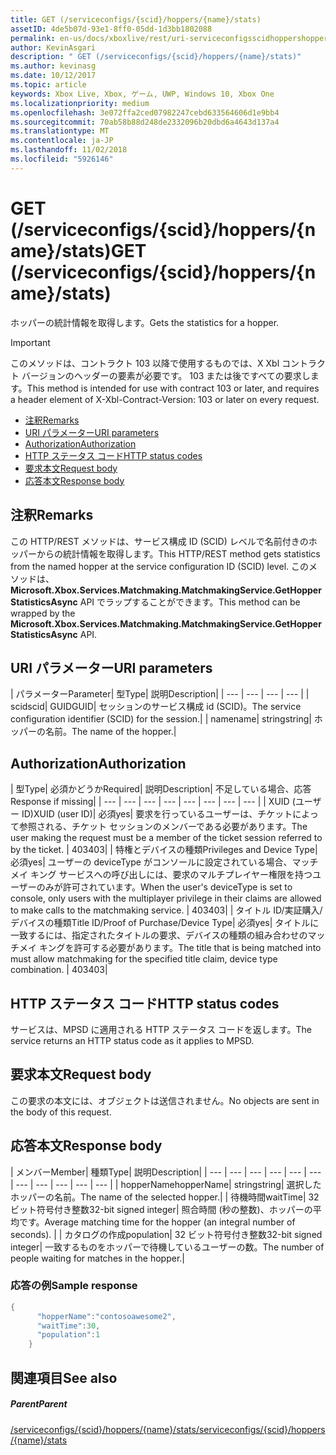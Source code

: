 ```yaml
---
title: GET (/serviceconfigs/{scid}/hoppers/{name}/stats)
assetID: 4de5b07d-93e1-8ff0-05dd-1d3bb1802088
permalink: en-us/docs/xboxlive/rest/uri-serviceconfigsscidhoppershoppernamestatsget.html
author: KevinAsgari
description: " GET (/serviceconfigs/{scid}/hoppers/{name}/stats)"
ms.author: kevinasg
ms.date: 10/12/2017
ms.topic: article
keywords: Xbox Live, Xbox, ゲーム, UWP, Windows 10, Xbox One
ms.localizationpriority: medium
ms.openlocfilehash: 3e072ffa2ced07982247cebd633564606d1e9bb4
ms.sourcegitcommit: 70ab58b88d248de2332096b20dbd6a4643d137a4
ms.translationtype: MT
ms.contentlocale: ja-JP
ms.lasthandoff: 11/02/2018
ms.locfileid: "5926146"
---
```

# <a name="get-serviceconfigsscidhoppersnamestats"></a><span data-ttu-id="c02a5-104">GET (/serviceconfigs/{scid}/hoppers/{name}/stats)</span><span class="sxs-lookup"><span data-stu-id="c02a5-104">GET (/serviceconfigs/{scid}/hoppers/{name}/stats)</span></span>

<span data-ttu-id="c02a5-105">ホッパーの統計情報を取得します。</span><span class="sxs-lookup"><span data-stu-id="c02a5-105">Gets the statistics for a hopper.</span></span>

> [!IMPORTANT]
> <span data-ttu-id="c02a5-106">このメソッドは、コントラクト 103 以降で使用するものでは、X Xbl コントラクト バージョンのヘッダーの要素が必要です。 103 または後ですべての要求します。</span><span class="sxs-lookup"><span data-stu-id="c02a5-106">This method is intended for use with contract 103 or later, and requires a header element of X-Xbl-Contract-Version: 103 or later on every request.</span></span>

  * [<span data-ttu-id="c02a5-107">注釈</span><span class="sxs-lookup"><span data-stu-id="c02a5-107">Remarks</span></span>](#ID4ET)
  * [<span data-ttu-id="c02a5-108">URI パラメーター</span><span class="sxs-lookup"><span data-stu-id="c02a5-108">URI parameters</span></span>](#ID4E5)
  * [<span data-ttu-id="c02a5-109">Authorization</span><span class="sxs-lookup"><span data-stu-id="c02a5-109">Authorization</span></span>](#ID4EJB)
  * [<span data-ttu-id="c02a5-110">HTTP ステータス コード</span><span class="sxs-lookup"><span data-stu-id="c02a5-110">HTTP status codes</span></span>](#ID4E3C)
  * [<span data-ttu-id="c02a5-111">要求本文</span><span class="sxs-lookup"><span data-stu-id="c02a5-111">Request body</span></span>](#ID4EFD)
  * [<span data-ttu-id="c02a5-112">応答本文</span><span class="sxs-lookup"><span data-stu-id="c02a5-112">Response body</span></span>](#ID4EQD)

<a id="ID4ET"></a>


## <a name="remarks"></a><span data-ttu-id="c02a5-113">注釈</span><span class="sxs-lookup"><span data-stu-id="c02a5-113">Remarks</span></span>
<span data-ttu-id="c02a5-114">この HTTP/REST メソッドは、サービス構成 ID (SCID) レベルで名前付きのホッパーからの統計情報を取得します。</span><span class="sxs-lookup"><span data-stu-id="c02a5-114">This HTTP/REST method gets statistics from the named hopper at the service configuration ID (SCID) level.</span></span> <span data-ttu-id="c02a5-115">このメソッドは、 **Microsoft.Xbox.Services.Matchmaking.MatchmakingService.GetHopperStatisticsAsync** API でラップすることができます。</span><span class="sxs-lookup"><span data-stu-id="c02a5-115">This method can be wrapped by the **Microsoft.Xbox.Services.Matchmaking.MatchmakingService.GetHopperStatisticsAsync** API.</span></span>  
<a id="ID4E5"></a>


## <a name="uri-parameters"></a><span data-ttu-id="c02a5-116">URI パラメーター</span><span class="sxs-lookup"><span data-stu-id="c02a5-116">URI parameters</span></span>

| <span data-ttu-id="c02a5-117">パラメーター</span><span class="sxs-lookup"><span data-stu-id="c02a5-117">Parameter</span></span>| <span data-ttu-id="c02a5-118">型</span><span class="sxs-lookup"><span data-stu-id="c02a5-118">Type</span></span>| <span data-ttu-id="c02a5-119">説明</span><span class="sxs-lookup"><span data-stu-id="c02a5-119">Description</span></span>|
| --- | --- | --- | --- |
| <span data-ttu-id="c02a5-120">scid</span><span class="sxs-lookup"><span data-stu-id="c02a5-120">scid</span></span>| <span data-ttu-id="c02a5-121">GUID</span><span class="sxs-lookup"><span data-stu-id="c02a5-121">GUID</span></span>| <span data-ttu-id="c02a5-122">セッションのサービス構成 id (SCID)。</span><span class="sxs-lookup"><span data-stu-id="c02a5-122">The service configuration identifier (SCID) for the session.</span></span>|
| <span data-ttu-id="c02a5-123">name</span><span class="sxs-lookup"><span data-stu-id="c02a5-123">name</span></span>| <span data-ttu-id="c02a5-124">string</span><span class="sxs-lookup"><span data-stu-id="c02a5-124">string</span></span>| <span data-ttu-id="c02a5-125">ホッパーの名前。</span><span class="sxs-lookup"><span data-stu-id="c02a5-125">The name of the hopper.</span></span>|

<a id="ID4EJB"></a>


## <a name="authorization"></a><span data-ttu-id="c02a5-126">Authorization</span><span class="sxs-lookup"><span data-stu-id="c02a5-126">Authorization</span></span>

| <span data-ttu-id="c02a5-127">型</span><span class="sxs-lookup"><span data-stu-id="c02a5-127">Type</span></span>| <span data-ttu-id="c02a5-128">必須かどうか</span><span class="sxs-lookup"><span data-stu-id="c02a5-128">Required</span></span>| <span data-ttu-id="c02a5-129">説明</span><span class="sxs-lookup"><span data-stu-id="c02a5-129">Description</span></span>| <span data-ttu-id="c02a5-130">不足している場合、応答</span><span class="sxs-lookup"><span data-stu-id="c02a5-130">Response if missing</span></span>|
| --- | --- | --- | --- | --- | --- | --- | --- |
| <span data-ttu-id="c02a5-131">XUID (ユーザー ID)</span><span class="sxs-lookup"><span data-stu-id="c02a5-131">XUID (user ID)</span></span>| <span data-ttu-id="c02a5-132">必須</span><span class="sxs-lookup"><span data-stu-id="c02a5-132">yes</span></span>| <span data-ttu-id="c02a5-133">要求を行っているユーザーは、チケットによって参照される、チケット セッションのメンバーである必要があります。</span><span class="sxs-lookup"><span data-stu-id="c02a5-133">The user making the request must be a member of the ticket session referred to by the ticket.</span></span> | <span data-ttu-id="c02a5-134">403</span><span class="sxs-lookup"><span data-stu-id="c02a5-134">403</span></span>|
| <span data-ttu-id="c02a5-135">特権とデバイスの種類</span><span class="sxs-lookup"><span data-stu-id="c02a5-135">Privileges and Device Type</span></span>| <span data-ttu-id="c02a5-136">必須</span><span class="sxs-lookup"><span data-stu-id="c02a5-136">yes</span></span>| <span data-ttu-id="c02a5-137">ユーザーの deviceType がコンソールに設定されている場合、マッチメイ キング サービスへの呼び出しには、要求のマルチプレイヤー権限を持つユーザーのみが許可されています。</span><span class="sxs-lookup"><span data-stu-id="c02a5-137">When the user's deviceType is set to console, only users with the multiplayer privilege in their claims are allowed to make calls to the matchmaking service.</span></span> | <span data-ttu-id="c02a5-138">403</span><span class="sxs-lookup"><span data-stu-id="c02a5-138">403</span></span>|
| <span data-ttu-id="c02a5-139">タイトル ID/実証購入/デバイスの種類</span><span class="sxs-lookup"><span data-stu-id="c02a5-139">Title ID/Proof of Purchase/Device Type</span></span>| <span data-ttu-id="c02a5-140">必須</span><span class="sxs-lookup"><span data-stu-id="c02a5-140">yes</span></span>| <span data-ttu-id="c02a5-141">タイトルに一致するには、指定されたタイトルの要求、デバイスの種類の組み合わせのマッチメイ キングを許可する必要があります。</span><span class="sxs-lookup"><span data-stu-id="c02a5-141">The title that is being matched into must allow matchmaking for the specified title claim, device type combination.</span></span> | <span data-ttu-id="c02a5-142">403</span><span class="sxs-lookup"><span data-stu-id="c02a5-142">403</span></span>|

<a id="ID4E3C"></a>


## <a name="http-status-codes"></a><span data-ttu-id="c02a5-143">HTTP ステータス コード</span><span class="sxs-lookup"><span data-stu-id="c02a5-143">HTTP status codes</span></span>
<span data-ttu-id="c02a5-144">サービスは、MPSD に適用される HTTP ステータス コードを返します。</span><span class="sxs-lookup"><span data-stu-id="c02a5-144">The service returns an HTTP status code as it applies to MPSD.</span></span>  
<a id="ID4EFD"></a>


## <a name="request-body"></a><span data-ttu-id="c02a5-145">要求本文</span><span class="sxs-lookup"><span data-stu-id="c02a5-145">Request body</span></span>

<span data-ttu-id="c02a5-146">この要求の本文には、オブジェクトは送信されません。</span><span class="sxs-lookup"><span data-stu-id="c02a5-146">No objects are sent in the body of this request.</span></span>

<a id="ID4EQD"></a>


## <a name="response-body"></a><span data-ttu-id="c02a5-147">応答本文</span><span class="sxs-lookup"><span data-stu-id="c02a5-147">Response body</span></span>

| <span data-ttu-id="c02a5-148">メンバー</span><span class="sxs-lookup"><span data-stu-id="c02a5-148">Member</span></span>| <span data-ttu-id="c02a5-149">種類</span><span class="sxs-lookup"><span data-stu-id="c02a5-149">Type</span></span>| <span data-ttu-id="c02a5-150">説明</span><span class="sxs-lookup"><span data-stu-id="c02a5-150">Description</span></span>|
| --- | --- | --- | --- | --- | --- | --- | --- | --- | --- | --- |
| <span data-ttu-id="c02a5-151">hopperName</span><span class="sxs-lookup"><span data-stu-id="c02a5-151">hopperName</span></span>| <span data-ttu-id="c02a5-152">string</span><span class="sxs-lookup"><span data-stu-id="c02a5-152">string</span></span>| <span data-ttu-id="c02a5-153">選択したホッパーの名前。</span><span class="sxs-lookup"><span data-stu-id="c02a5-153">The name of the selected hopper.</span></span>|
| <span data-ttu-id="c02a5-154">待機時間</span><span class="sxs-lookup"><span data-stu-id="c02a5-154">waitTime</span></span>| <span data-ttu-id="c02a5-155">32 ビット符号付き整数</span><span class="sxs-lookup"><span data-stu-id="c02a5-155">32-bit signed integer</span></span>| <span data-ttu-id="c02a5-156">照合時間 (秒の整数)、ホッパーの平均です。</span><span class="sxs-lookup"><span data-stu-id="c02a5-156">Average matching time for the hopper (an integral number of seconds).</span></span> |
| <span data-ttu-id="c02a5-157">カタログの作成</span><span class="sxs-lookup"><span data-stu-id="c02a5-157">population</span></span>| <span data-ttu-id="c02a5-158">32 ビット符号付き整数</span><span class="sxs-lookup"><span data-stu-id="c02a5-158">32-bit signed integer</span></span>| <span data-ttu-id="c02a5-159">一致するものをホッパーで待機しているユーザーの数。</span><span class="sxs-lookup"><span data-stu-id="c02a5-159">The number of people waiting for matches in the hopper.</span></span>|

<a id="ID4E1D"></a>


### <a name="sample-response"></a><span data-ttu-id="c02a5-160">応答の例</span><span class="sxs-lookup"><span data-stu-id="c02a5-160">Sample response</span></span>


```cpp
{
      "hopperName":"contosoawesome2",
      "waitTime":30,
      "population":1
    }


```


<a id="ID4EJE"></a>


## <a name="see-also"></a><span data-ttu-id="c02a5-161">関連項目</span><span class="sxs-lookup"><span data-stu-id="c02a5-161">See also</span></span>

<a id="ID4ELE"></a>


##### <a name="parent"></a><span data-ttu-id="c02a5-162">Parent</span><span class="sxs-lookup"><span data-stu-id="c02a5-162">Parent</span></span>  

[<span data-ttu-id="c02a5-163">/serviceconfigs/{scid}/hoppers/{name}/stats</span><span class="sxs-lookup"><span data-stu-id="c02a5-163">/serviceconfigs/{scid}/hoppers/{name}/stats</span></span>](uri-serviceconfigsscidhoppershoppernamestats.md)
